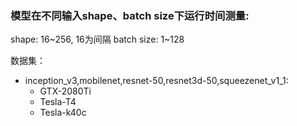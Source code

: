 ### 模型在不同输入shape、batch size下运行时间测量:

shape: 16~256, 16为间隔
batch size: 1~128

数据集：
* inception_v3,mobilenet,resnet-50,resnet3d-50,squeezenet_v1_1: 
  * GTX-2080Ti
  * Tesla-T4
  * Tesla-k40c
